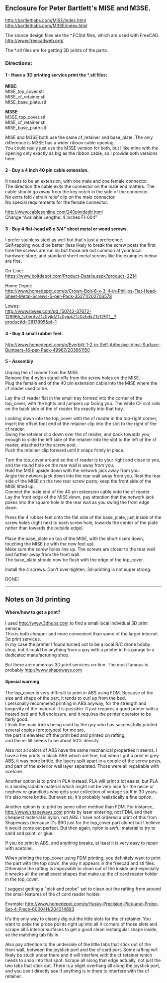 ## Enclosure for Peter Bartlett's MISE and M3SE.
http://bartlettlabs.com/MISE/index.html<br>
http://bartlettlabs.com/M3SE/index.html

The source design files are the *.FCStd files, which are used with FreeCAD.<br>
http://www.freecadweb.org/

The *.stl files are for getting 3D prints of the parts.


### Directions:

#### 1 - Have a 3D printing service print the *.stl files:
**MISE**:  
 MISE_top_cover.stl  
 MISE_cf_retainer.stl  
 MISE_base_plate.stl  
 
**M3SE**:  
 M3SE_top_cover.stl  
 MISE_cf_retainer.stl  
 MISE_base_plate.stl  

MISE and M3SE both use the same cf_retainer and base_plate. The only difference is M3SE has a wider ribbon cable opening.<br>
You could really just use the M3SE version for both, but I like mine with the opening only exactly as big as the ribbon cable, so I provide both versions here.

#### 2 - Buy a 4 inch 40 pin cable extension.
It needs to be an extension, with one male and one female connector.<br>
The direction the cable exits the connector on the male end matters. The cable should go *away* from the key notch in the side of the connector.<br>
No extra fold / strain relief clip on the male connector.<br>
No special requirements for the female connector.

http://www.cablesonline.com/240pinidedir.html<br>
Change “Available Lengths: 4 inches FI-004”

#### 3 - Buy 4 flat-head #8 x 3/4" sheet metal or wood screws.
I prefer stainless steel as well but that's just a preference.<br>
Self-tapping would be better (less likely to break the screw posts the first time the screws are run in) but those are not common at your local hardware store, and standard sheet metal screws like the examples below are fine.

On-Line:<br>
https://www.boltdepot.com/Product-Details.aspx?product=2214

Home Depot:<br>
http://www.homedepot.com/p/Crown-Bolt-8-x-3-4-in-Phillips-Flat-Head-Sheet-Metal-Screws-5-per-Pack-35271/202706578

Lowes:<br>
http://www.lowes.com/pd_150742-37672-126965_1z0vrdvZ1z0yjldZ1z0yjpkZ1z0zbdkZ1z1291f__?productId=3817895&pl=1

#### 4 - Buy 4 small rubber feet.
http://www.homedepot.com/p/Everbilt-1-2-in-Self-Adhesive-Vinyl-Surface-Bumpers-16-per-Pack-49967/203661150

#### 5 - Assembly
Unplug the cf reader from the MISE.<br>
Remove the 4 nylon stand-offs from the screw holes on the MISE.<br>
Plug the female end of the 40 pin extension cable into the MISE where the cf reader used to be.

Lay the cf reader flat in the small tray formed into the corner of the top_cover, with the lights and jumpers up facing you. The white CF slot rails on the back side of the cf reader fits exactly into that tray.

Looking down into the top_cover with the cf reader in the top-right corner, insert the offset foot end of the retainer clip into the slot to the right of the cf reader.<br>
Swing the retainer clip down over the cf reader, and back towards you, enough to slide the left side of the retainer into the slot to the left of the cf reader, attached to the screw post.<br>
Push the retainer clip forward until it snaps firmly in place.

Turn the top_cover around so the cf reader is to your right and close to you, and the round hole on the rear wall is away from you.<br>
Hold the MISE upside down with the network jack away from you.<br>
Angle the network jack down into the rear wall away from you. Rest the rear side of the MISE on the two rear screw posts, keep the front side of the MISE lifted up.<br>
Connect the male end of the 40 pin extension cable onto the cf reader.<br>
Lay the front edge of the MISE down, pay attention that the network jack pokes into the square hole in the rear wall as you swing the front edge down.

Press the 4 rubber feet onto the flat side of the base_plate, just inside of the screw holes (right next to each screw hole, towards the center of the plate rather than towards the outside edge).<br>  
Place the base_plate on top of the MISE, with the short risers down, touching the MISE (ie with the new feet up).<br>
Make sure the screw holes line up. The screws are closer to the rear wall and further away from the front wall.<br>
The base_plate should now be flush with the edge of the top_cover. 

Install the 4 screws. Don't over-tighten. 3d-printing is not super strong.

DONE!

---

## Notes on 3d printing

#### Where/how to get a print?
I used http://www.3dhubs.com to find a small local individual 3D print service.<br>
This is both cheaper and more convenient than some of the larger internet 3d print services.<br>
In my case the printer I found turned out to be a local R/C drone hobby shop, but it could be anything from a guy with a printer in his garage to a dedicated manufacturing shop.

But there are numerous 3D print services on-line. The most famous is probably http://www.shapeways.com

#### Special warning
The top_cover is very difficult to print in ABS using FDM. Because of the size and shape of the part, it tends to curl up from the bed.<br>
I personally recommend printing in ABS anyway, for the strength and longevity of the material. It is possible. It just requires a good printer with a heated bed and full enclosure, and it requires the printer operator to be fairly good.<br>
I think the main tricks being used by the guy who has successfully printed several copies (prototypes) for me are,<br>
the part is elevated off the print bed and printed on rafting,<br>
and the in-fill seems to be about 50% density.

Also not all colors of ABS have the same mechanical properties it seems. I have a few prints in black ABS which are fine, but when I got a print in grey ABS, it was more brittle, the layers split apart in a couple of the screw posts, and part of the exterior wall layer separated. Those were all repairable with acetone.

Another option is to print in PLA instead. PLA will print a lot easier, but PLA is a biodegradable material which might not be very nice for the neice or nephew or grandkids who gets your collection of vintage stuff in 30 years. It's also more brittle. But even so, it's probably realistically a fine option.

Another option is to print by some other method than FDM. For instance, http://www.shapeways.com prints by laser sintering, not FDM, and their cheapest material is nylon, not ABS. I have not ordered a print of this from Shapeways (because it's $90 just for the top_cover part alone) but I believe it would come out perfect. But then again, nylon is awful material to try to sand and paint, or glue.

If you do print in ABS, and anything breaks, at least it is very easy to repair with acetone.

When printing the top_cover using FDM printing, you definitely want to print the part with the top down, the way it appears in the freecad and stl files. Otherwise the rafting is impossible to clean out of the inside and especially it wrecks all the small exact shapes that make up the cf card reader holder in the top_cover.

I suggest getting a "pick and probe" set to clean out the rafting from around the small features of the cf card reader holder.

Example: http://www.homedepot.com/p/Husky-Precision-Pick-and-Probe-Set-4-Piece-60004H/204314893

It's the only way to cleanly dig out the little slots for the cf retainer. You want to poke the probe points right up into all 4 corners of those slots and scrape all 5 interior surfaces to get a good clean rectangular shape inside, so the matching tab fits in.

Also pay attention to the underside of the little tabs that stick out of the front wall, between the joystick port and the cf card port. Some rafting will likely be stuck under there and it will interfere with the cf retainer which needs to snap into that spot. Scrape all along that edge actually, not just the two tabs that stick out. There is a slight overhang all along the joystick port, and you can't directly see if anything is in there to interfere with the cf retainer.
